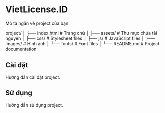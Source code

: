 # VietLicense.ID

Mô tả ngắn về project của bạn.

project/
│
├── index.html # Trang chủ
│
├── assets/ # Thư mục chứa tài nguyên
│ ├── css/ # Stylesheet files
│ ├── js/ # JavaScript files
│ ├── images/ # Hình ảnh
│ └── fonts/ # Font files
│
└── README.md # Project documentation

## Cài đặt

Hướng dẫn cài đặt project.

## Sử dụng

Hướng dẫn sử dụng project.

